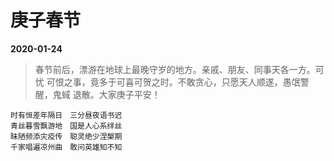 # 庚子春节

__2020-01-24__

> 春节前后，漂游在地球上最晚守岁的地方。亲戚、朋友、同事天各一方。可忧
> 可恨之事，竟多于可喜可贺之时。不敢贪心，只愿天人顺遂，愚氓警醒，鬼蜮
> 退散。大家庚子平安！

```
时有恒差年隔日　三分昼夜语书迟
青丝暮雪飘游地　国是人心系绊丝
昧陋频添灾疫传　聪灵绝少涅槃期
千家唱遍凉州曲　敢问英雄知不知
```
